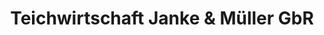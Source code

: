 ---
title: "Teichwirtschaft Janke & Müller GbR"
url: /tauche/teichwirtschaft-janke-und-mueller-gbr/
shop: Fisch
---
